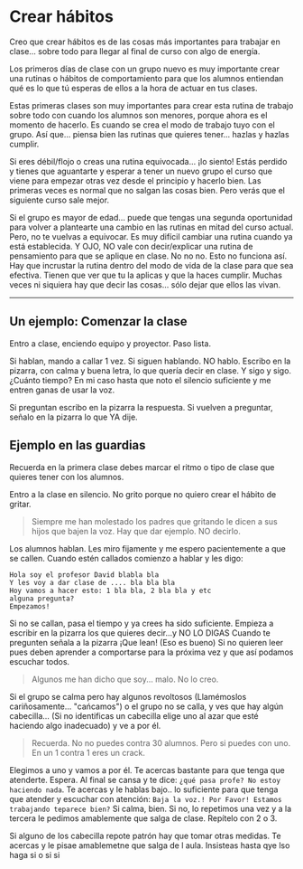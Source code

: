 
# Crear hábitos

Creo que crear hábitos es de las cosas más importantes para trabajar en clase...
sobre todo para llegar al final de curso con algo de energía.

Los primeros días de clase con un grupo nuevo es muy importante crear una rutinas o hábitos de comportamiento para que los alumnos entiendan qué es lo que tú esperas de ellos a la hora de actuar en tus clases.

Estas primeras clases son muy importantes para crear esta rutina de trabajo
sobre todo con cuando los alumnos son menores, porque ahora es el momento  de hacerlo. Es cuando se crea el modo de trabajo tuyo con el grupo. Así que... piensa
bien las rutinas que quieres tener... hazlas y hazlas cumplir.

Si eres débil/flojo o creas una rutina equivocada... ¡lo siento! Estás perdido y tienes que aguantarte y esperar a tener un nuevo grupo el curso que viene para empezar otras vez desde el principio y hacerlo bien. Las primeras veces es normal que no salgan las cosas bien. Pero verás que el siguiente curso sale mejor.

Si el grupo es mayor de edad... puede que tengas una segunda oportunidad para volver a plantearte una cambio en las rutinas en mitad del curso actual. Pero, no te vuelvas a equivocar. Es muy difícil cambiar una rutina cuando
ya está establecida. Y OJO, NO vale con decir/explicar una rutina de pensamiento para que se aplique en clase. No no no. Esto no funciona así. Hay que incrustar la rutina dentro del modo de vida de la clase para que sea efectiva. Tienen que ver que tu la aplicas y que la haces cumplir. Muchas veces ni siquiera hay que decir las cosas... sólo dejar que ellos las vivan.

---

## Un ejemplo: Comenzar la clase

Entro a clase, enciendo equipo y proyector. Paso lista.

Si hablan, mando a callar 1 vez. Si siguen hablando. NO hablo.
Escribo en la pizarra, con calma y buena letra, lo que quería decir en clase.
Y sigo y sigo. ¿Cuánto tiempo? En mi caso hasta que noto el silencio suficiente
y me entren ganas de usar la voz.

Si preguntan escribo en la pizarra la respuesta.
Si vuelven a preguntar, señalo en la pizarra lo que YA dije.

## Ejemplo en las guardias

Recuerda en la primera clase debes marcar el ritmo o tipo de clase que quieres tener con los alumnos.

Entro a la clase en silencio. No grito porque no quiero crear el hábito de gritar.

> Siempre me han molestado los padres que gritando le dicen a sus hijos que bajen la voz. Hay que dar ejemplo. NO decirlo.

Los alumnos hablan. Les miro fijamente y me espero pacientemente a que se callen.
Cuando estén callados comienzo a hablar y les digo:
```
Hola soy el profesor David blabla bla
Y les voy a dar clase de .... bla bla bla
Hoy vamos a hacer esto: 1 bla bla, 2 bla bla y etc
alguna pregunta?
Empezamos!
```

Si no se callan, pasa el tiempo y ya crees ha sido suficiente.
Empieza a escribir en la pizarra los que quieres decir...y NO LO DIGAS
Cuando te pregunten señala a la pizarra ¡Que lean! (Eso es bueno)
Si no quieren leer pues deben aprender a comportarse para la próxima vez y que así podamos escuchar todos.

> Algunos me han dicho que soy... malo. No lo creo.

Si el grupo se calma pero hay algunos revoltosos (Llamémoslos cariñosamente... "cańcamos") o el grupo no se calla, y ves que hay algún cabecilla...
(Si no identificas un cabecilla elige uno al azar que esté haciendo algo inadecuado) y ve a por él.

> Recuerda. No no puedes contra 30 alumnos. Pero si puedes con uno.
En un 1 contra 1 eres un crack.

Elegimos a uno y vamos a por él. Te acercas bastante para que tenga que atenderte. Espera. Al final se cansa y te dice: `¿qué pasa profe? No estoy haciendo nada`. Te acercas y le hablas bajo.. lo suficiente para que tenga que atender y escuchar con atención:
`Baja la voz.! Por Favor! Estamos trabajando teparece bien?` Si calma, bien.
Si no, lo repetimos una vez y a la tercera le pedimos amablemente que salga de clase.
Repítelo con 2 o 3.

Si alguno de los cabecilla repote patrón hay que tomar otras medidas.
Te acercas y le pisae amablemetne que salga de l aula. Insisteas hasta qye lso haga si o si si
